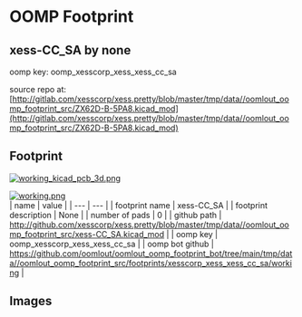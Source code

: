 # OOMP Footprint  
## xess-CC_SA  by none  
  
oomp key: oomp_xesscorp_xess_xess_cc_sa  
  
source repo at: [http://gitlab.com/xesscorp/xess.pretty/blob/master/tmp/data//oomlout_oomp_footprint_src/ZX62D-B-5PA8.kicad_mod](http://gitlab.com/xesscorp/xess.pretty/blob/master/tmp/data//oomlout_oomp_footprint_src/ZX62D-B-5PA8.kicad_mod)  
## Footprint  
  
[![working_kicad_pcb_3d.png](working_kicad_pcb_3d_600.png)](working_kicad_pcb_3d.png)  
  
[![working.png](working_600.png)](working.png)  
| name | value | 
| --- | --- | 
| footprint name | xess-CC_SA | 
| footprint description | None | 
| number of pads | 0 | 
| github path | http://github.com/xesscorp/xess.pretty/blob/master/tmp/data//oomlout_oomp_footprint_src/xess-CC_SA.kicad_mod | 
| oomp key | oomp_xesscorp_xess_xess_cc_sa | 
| oomp bot github | https://github.com/oomlout/oomlout_oomp_footprint_bot/tree/main/tmp/data//oomlout_oomp_footprint_src/footprints/xesscorp_xess_xess_cc_sa/working | 
## Images  
